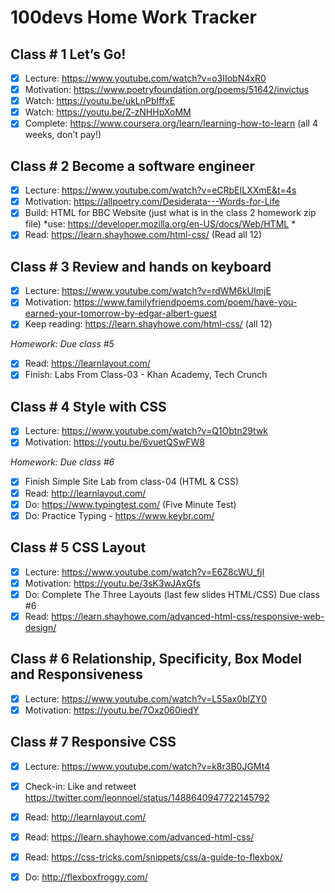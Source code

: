 # 100devs Home Work Tracker

## Class # 1 Let’s Go! 
- [x] Lecture: https://www.youtube.com/watch?v=o3IIobN4xR0
- [x] Motivation:  https://www.poetryfoundation.org/poems/51642/invictus
- [x] Watch: https://youtu.be/ukLnPbIffxE
- [x] Watch: https://youtu.be/Z-zNHHpXoMM
- [x] Complete: https://www.coursera.org/learn/learning-how-to-learn (all 4 weeks, don’t pay!)

## Class # 2 Become a software engineer
- [x] Lecture: https://www.youtube.com/watch?v=eCRbEILXXmE&t=4s
- [x] Motivation:  https://allpoetry.com/Desiderata---Words-for-Life
- [x] Build: HTML for BBC Website (just what is in the class 2 homework zip file) *use: https://developer.mozilla.org/en-US/docs/Web/HTML *
- [x] Read:  https://learn.shayhowe.com/html-css/ (Read all 12)

## Class # 3 Review and hands on keyboard
- [x] Lecture: https://www.youtube.com/watch?v=rdWM6kUImjE
- [x] Motivation:  https://www.familyfriendpoems.com/poem/have-you-earned-your-tomorrow-by-edgar-albert-guest
- [x] Keep reading: https://learn.shayhowe.com/html-css/ (all 12)

*Homework: Due class #5* 
- [x] Read: https://learnlayout.com/
- [x] Finish: Labs From Class-03 - Khan Academy, Tech Crunch

## Class # 4 Style with CSS 
- [x] Lecture: https://www.youtube.com/watch?v=Q1Obtn29twk
- [x] Motivation:  https://youtu.be/6vuetQSwFW8

*Homework: Due class #6* 
- [x] Finish Simple Site Lab from class-04 (HTML & CSS)
- [x] Read:  http://learnlayout.com/
- [x] Do:  https://www.typingtest.com/ (Five Minute Test)
- [x] Do: Practice Typing - https://www.keybr.com/

## Class # 5 CSS Layout
- [x] Lecture: https://www.youtube.com/watch?v=E6Z8cWU_fjI
- [x] Motivation:  https://youtu.be/3sK3wJAxGfs
- [x] Do: Complete The Three Layouts (last few slides HTML/CSS) Due class #6
- [x] Read: https://learn.shayhowe.com/advanced-html-css/responsive-web-design/

## Class # 6 Relationship, Specificity, Box Model and Responsiveness
- [x] Lecture: https://www.youtube.com/watch?v=L55ax0blZY0
- [x] Motivation:  https://youtu.be/7Oxz060iedY

## Class # 7 Responsive CSS
- [x] Lecture: https://www.youtube.com/watch?v=k8r3B0JGMt4
- [x] Check-in:  Like and retweet https://twitter.com/leonnoel/status/1488640947722145792
- [x] Read: http://learnlayout.com/
- [x] Read: https://learn.shayhowe.com/advanced-html-css/
- [x] Read: https://css-tricks.com/snippets/css/a-guide-to-flexbox/
- [x] Do: http://flexboxfroggy.com/

